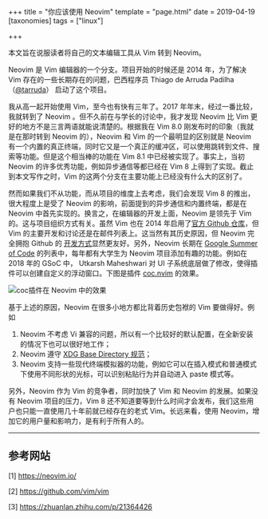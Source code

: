 +++
title = "你应该使用 Neovim"
template = "page.html"
date = 2019-04-19
[taxonomies]
tags = ["linux"]

+++

本文旨在说服读者将自己的文本编辑工具从 Vim 转到 Neovim。
<!-- more -->

Neovim 是 Vim 编辑器的一个分支。项目开始的时候还是 2014 年，为了解决 Vim 存在的一些长期存在的问题，巴西程序员 Thiago de Arruda Padilha（[@tarruda](https://github.com/tarruda)）
启动了这个项目。

我从高一起开始使用 Vim，至今也有快有三年了。2017 年年末，经过一番比较，我就转到了 Neovim 。但不久前在与学长的讨论中，我才发现 Neovim 比 Vim 更好的地方不是三言两语就能说清楚的。根据我在 Vim 8.0 刚发布时的印象（我就是在那时转到 Neovim
的），Neovim 和 Vim 的一个最明显的区别就是 Neovim 有一个内置的真正终端，同时它又是一个真正的缓冲区，可以使用跳转到文件、搜索等功能。但是这个相当棒的功能在 Vim 8.1 中已经被实现了。事实上，当初 Neovim 的许多优秀功能，例如异步通信等都已经在 Vim 8 上得到了实现。截止到本文写作之时，Vim 的这两个分支在主要功能上已经没有什么大的区别了。

然而如果我们不从功能，而从项目的维度上去考虑，我们会发现 Vim 8 的推出，很大程度上是受了 Neovim 的影响，前面提到的异步通信和内置终端，都是在 Neovim 中首先实现的。换言之，在编辑器的开发上面，Neovim 是领先于 Vim 的。这与项目组织方式有关。虽然 Vim 也在 2014 年启用了[官方 Github 仓库](https://github.com/vim/vim/)，但 Vim 的主要开发和讨论还是在邮件列表上。这当然有其历史原因，但 Neovim 完全拥抱 Github 的
[开发方式](https://github.com/neovim/neovim/blob/master/CONTRIBUTING.md)显然更友好。另外，Neovim 长期在 [Google Summer of Code](https://summerofcode.withgoogle.com/) 的列表中，每年都有大学生为 Neovim 项目添加有趣的功能。例如在 2018 年的 GSoC 中，
Utkarsh Maheshwari 对 UI 子系统底层做了修改，使得插件可以创建自定义的浮动窗口。下图是插件 [coc.nvim](https://github.com/neoclide/coc.nvim/) 的效果。

![coc插件在 Neovim 中的效果](https://neovim.io/images/nvim-0.4.0-floatwin-chemzqm.gif)

基于上述的原因，Neovim 在很多小地方都比背着历史包袱的 Vim 要做得好。例如

1. Neovim 不考虑 Vi 兼容的问题，所以有一个比较好的默认配置，在全新安装的情况下也可以很好地工作；
2. Neovim 遵守 [XDG Base Directory 规范](https://specifications.freedesktop.org/basedir-spec/basedir-spec-latest.html)；
3. Neovim 支持一些现代终端模拟器的功能，例如它可以在插入模式和普通模式下使用不同形状的光标，可以识别粘贴行为并自动进入 paste 模式等。

另外，Neovim 作为 Vim 的竞争者，同时加快了 Vim 和 Neovim 的发展。如果没有 Neovim 项目的压力，Vim 8 还不知道要等到什么时间才会发布，我们这些用户也只能一直使用几十年前就已经存在的老式 Vim。长远来看，使用 Neovim，增加它的用户量和影响力，是有利于所有人的。

---

## 参考网站

[1] <https://neovim.io/>

[2] <https://github.com/vim/vim>

[3] <https://zhuanlan.zhihu.com/p/21364426>
